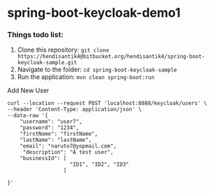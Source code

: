 # spring-boot-keycloak-demo1

### Things todo list:

1. Clone this repository: `git clone https://hendisantik4@bitbucket.org/hendisantik4/spring-boot-keycloak-sample.git`
2. Navigate to the folder: `cd spring-boot-keycloak-sample`
3. Run the application: `mvn clean spring-boot:run`

Add New User

```shell
curl --location --request POST 'localhost:8888/keycloak/users' \
--header 'Content-Type: application/json' \
--data-raw '{
    "username": "user7",
    "password": "1234",
    "firstName": "firstName",
    "lastName": "lastName",
    "email": "naruto7@yopmail.com",
     "description": "A test user",
    "businessId": [
                    "ID1", "ID2", "ID3"
                  ]
        
}'
```